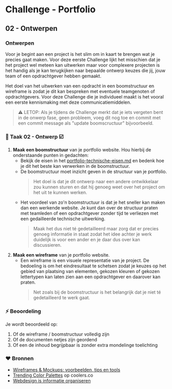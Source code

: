 # Challenge - Portfolio
## 02 - Ontwerpen

### Ontwerpen

Voor je begint aan een project is het slim om in kaart te brengen wat je precies gaat maken. Voor deze eerste Challenge lijkt het misschien dat je het project wel meteen kan uitwerken maar voor complexere projecten is het handig als je kan terugkijken naar bepaalde ontwerp keuzes die jij, jouw team of een opdrachtgever hebben gemaakt. 

Het doel van het uitwerken van een opdracht in een boomstructuur en wireframe is zodat je dit kan bespreken met eventuele teamgenoten of opdrachtgevers. Voor deze Challenge die je individueel maakt is het vooral een eerste kennismaking met deze communicatiemiddelen. 
> :warning: LETOP: Als je tijdens de Challenge merkt dat je iets vergeten bent in de onwerp fase, geen probleem, voeg dit nog toe en commit met een commit message als "update boomscructuur" bijvoorbeeld.

### :hammer: Taak 02 - Ontwerp :ballot_box_with_check:

1. **Maak een boomstructuur** van je portfolio website. Hou hierbij de onderstaande punten in gedachten:  
   * Bekijk de eisen in het  [portfolio-technische-eisen.md](portfolio-technische-eisen.md) en bedenk hoe je dit het beste kan verwerken in de boomstructuur.  
   * De boomstructuur moet inzicht geven in de structuur van je portfolio. 
        > Het doel is dat je dit ontwerp naar een andere ontwikkelaar zou kunnen sturen en dat hij genoeg weet over het project om het uit te kunnen werken.
   * Het voordeel van zo'n boomstructuur is dat je het sneller kan maken dan een werkende website. Je kunt dan over de structuur praten met teamleden of een opdrachtgever zonder tijd te verliezen met een gedailleerde technische uitwerking. 
        > Maak het dus niet té gedetailleerd maar zorg dat er precies genoeg informatie in staat zodat het idee achter je werk duidelijk is voor een ander en je daar dus over kan discussieren.
2. **Maak een wireframe** van je portfolio website.
   * Een wireframe is een visuele representatie van je project. De bedoeling is om het eindresultaat te schetsen zodat je keuzes op het gebied van plaatsing van elementen, gekozen kleuren of gekozen lettertypen kan laten zien aan een opdrachtgever en daarover kan praten.  
        > Net zoals bij de boomstructuur is het belangrijk dat je niet té gedetailleerd te werk gaat. 

### :zap: Beoordeling

Je wordt beoordeeld op:  

1. Of de wireframe / boomstructuur volledig zijn
2. Of de documenten netjes zijn geordend
3. Of een de inhoud begrijpbaar is zonder extra mondelinge toelichting

### :heart: Bronnen

- [Wireframes & Mockups: voorbeelden, tips en tools](https://www.goodbytes.be/article/wireframes-mockups-voorbeelden-tips-en-tools)
- [Trending Color Palettes](https://coolors.co/palettes/trending) op coolers.co
- [Webdesign is informatie organiseren](https://www.lauraschoenmakers.nl/webdesign-is-informatie-organiseren/#Ontwerp_met_je_bezoeker_in_het_achterhoofd)